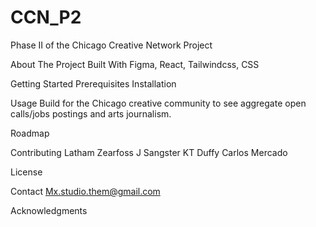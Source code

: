 # CCN_P2
Phase II of the Chicago Creative Network Project


About The Project
        Built With Figma, React, Tailwindcss, CSS
        
Getting Started
        Prerequisites
        Installation
        
Usage
        Build for the Chicago creative community to see aggregate open calls/jobs postings and arts journalism.
    
Roadmap
    
Contributing
      Latham Zearfoss
      J Sangster
      KT Duffy
      Carlos Mercado
    
License
    
Contact
      Mx.studio.them@gmail.com
    
Acknowledgments



